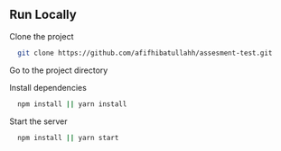 ## Run Locally

Clone the project

```bash
  git clone https://github.com/afifhibatullahh/assesment-test.git
```

Go to the project directory

Install dependencies

```bash
  npm install || yarn install
```

Start the server

```bash
  npm install || yarn start
```

